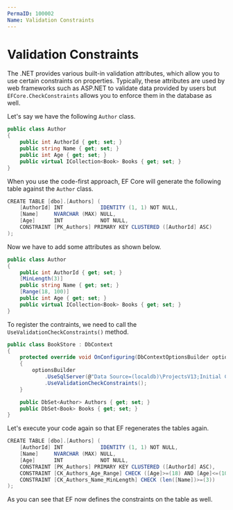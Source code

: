 ```yaml
---
PermaID: 100002
Name: Validation Constraints
---
```


# Validation Constraints

The .NET provides various built-in validation attributes, which allow you to use certain constraints on properties. Typically, these attributes are used by web frameworks such as ASP.NET to validate data provided by users but `EFCore.CheckConstraints` allows you to enforce them in the database as well.

Let's say we have the following `Author` class.

```csharp
public class Author
{
    public int AuthorId { get; set; }
    public string Name { get; set; }
    public int Age { get; set; }
    public virtual ICollection<Book> Books { get; set; }
}
```

When you use the code-first approach, EF Core will generate the following table against the `Author` class.

```csharp
CREATE TABLE [dbo].[Authors] (
    [AuthorId] INT            IDENTITY (1, 1) NOT NULL,
    [Name]     NVARCHAR (MAX) NULL,
    [Age]      INT            NOT NULL,
    CONSTRAINT [PK_Authors] PRIMARY KEY CLUSTERED ([AuthorId] ASC)
);
```

Now we have to add some attributes as shown below.

```csharp
public class Author
{
    public int AuthorId { get; set; }
    [MinLength(3)]
    public string Name { get; set; }
    [Range(18, 100)]
    public int Age { get; set; }
    public virtual ICollection<Book> Books { get; set; }
}
```

To register the contraints, we need to call the `UseValidationCheckConstraints()` method.

```csharp
public class BookStore : DbContext
{
    protected override void OnConfiguring(DbContextOptionsBuilder optionsBuilder)
    {
        optionsBuilder
            .UseSqlServer(@"Data Source=(localdb)\ProjectsV13;Initial Catalog=BookStoreDb;")
            .UseValidationCheckConstraints();
    }

    public DbSet<Author> Authors { get; set; }
    public DbSet<Book> Books { get; set; }
}
```

Let's execute your code again so that EF regenerates the tables again.

```csharp
CREATE TABLE [dbo].[Authors] (
    [AuthorId] INT            IDENTITY (1, 1) NOT NULL,
    [Name]     NVARCHAR (MAX) NULL,
    [Age]      INT            NOT NULL,
    CONSTRAINT [PK_Authors] PRIMARY KEY CLUSTERED ([AuthorId] ASC),
    CONSTRAINT [CK_Authors_Age_Range] CHECK ([Age]>=(18) AND [Age]<=(100)),
    CONSTRAINT [CK_Authors_Name_MinLength] CHECK (len([Name])>=(3))
);
```

As you can see that EF now defines the constraints on the table as well.
